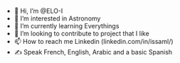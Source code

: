- 👋 Hi, I’m @ELO-I
- 👀 I’m interested in Astronomy
- 🌱 I’m currently learning Everythings
- 💞️ I’m looking to contribute to project that I like
- 📫 How to reach me Linkedin (linkedin.com/in/issaml/)
- ✍️ Speak French, English, Arabic and a basic Spanish
